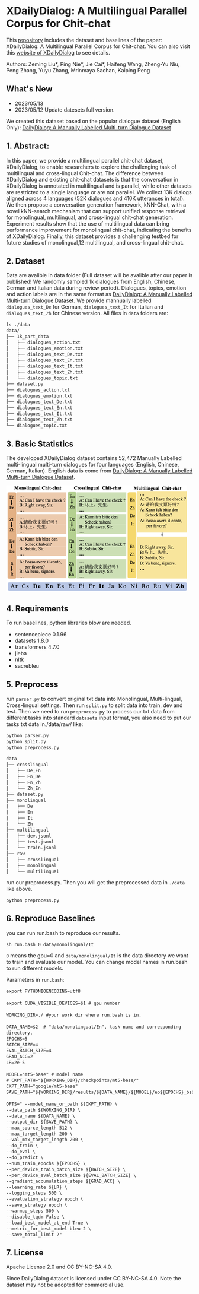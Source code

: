 # XDailyDialog: A Multilingual Parallel Corpus for Chit-chat

This [repository](https://github.com/liuzeming01/XDailyDialog) includes the dataset and baseilnes of the paper: XDailyDialog: A Multilingual Parallel Corpus for Chit-chat. You can also visit this [website of XDailyDialog](https://liuzeming01.github.io/XDailyDialog/) to see details. 

Authors: Zeming Liu*, Ping Nie*, Jie Cai*, Haifeng Wang, Zheng-Yu Niu, Peng Zhang, Yuyu Zhang, Mrinmaya Sachan, Kaiping Peng

## What's New
- 2023/05/13 
- 2023/05/12 Update datesets full version.

We created this dataset based on the popular dialogue dataset (English Only): [DailyDialog: A Manually Labelled Multi-turn Dialogue Dataset](https://arxiv.org/pdf/1710.03957.pdf)
## 1. Abstract:

In this paper, we provide a multilingual parallel chit-chat dataset, XDailyDialog, to enable researchers to explore the challenging task of multilingual and cross-lingual Chit-chat. The difference between XDailyDialog and existing chit-chat datasets is that the conversation in XDailyDialog is annotated in multilingual and is parallel, while other datasets are restricted to a single language or are not parallel. We collect 13K dialogs aligned across 4 languages (52K dialogues and 410K utterances in total). We then propose a conversation generation framework, kNN-Chat, with a novel kNN-search mechanism that can support unified response retrieval for monolingual, multilingual, and cross-lingual chit-chat generation. Experiment results show that the use of multilingual data can bring performance improvement for monolingual chit-chat, indicating the benefits of XDailyDialog. Finally, this dataset provides a challenging testbed for future studies of monolingual,12
multilingual, and cross-lingual chit-chat.

## 2. Dataset

Data are avalible in data folder (Full dataset wiil be avalible after our paper is published! We randomly sampled 1k dialogues from English, Chinese, German and Italian data during review period). Dialogues, topics, emotion and action labels are in the same format as [DailyDialog: A Manually Labelled Multi-turn Dialogue Dataset](https://arxiv.org/pdf/1710.03957.pdf). We provide mannually labelled `dialogues_text_De` for German, `dialogues_text_It` for Italian and `dialogues_text_Zh` for Chinese version.  All files in `data` folders are:
```
ls ./data
data/
├── 1k_part_data
│   ├── dialogues_action.txt
│   ├── dialogues_emotion.txt
│   ├── dialogues_text_De.txt
│   ├── dialogues_text_En.txt
│   ├── dialogues_text_It.txt
│   ├── dialogues_text_Zh.txt
│   └── dialogues_topic.txt
├── dataset.py
├── dialogues_action.txt
├── dialogues_emotion.txt
├── dialogues_text_De.txt
├── dialogues_text_En.txt
├── dialogues_text_It.txt
├── dialogues_text_Zh.txt
└── dialogues_topic.txt
```

## 3. Basic Statistics

The developed XDailyDialog dataset contains 52,472 Manually Labelled multi-lingual multi-turn dialogues for four languages (English, Chinese, German, Italian). English data is come from [DailyDialog: A Manually Labelled Multi-turn Dialogue Dataset](https://arxiv.org/pdf/1710.03957.pdf). 

![](./figs/fig11.png)

## 4. Requirements
To run baselines, python libraries blow are needed.
- sentencepiece           0.1.96
- datasets                1.8.0
- transformers            4.7.0
- jieba
- nltk
- sacrebleu

## 5. Preprocess
run `parser.py` to convert original txt data into Monolingual, Multi-lingual, Cross-lingual settings. Then run `split.py` to split data into train, dev and test. Then we need to run `preprocess.py` to process our txt data from different tasks into standard `datasets` input format, you also need to put our tasks txt data in./data/raw/ like:
```
python parser.py
python split.py
python preprocess.py
```
```
data
├── crosslingual
│   ├── De_En
│   ├── En_De
│   ├── En_Zh
│   └── Zh_En
├── dataset.py
├── monolingual
│   ├── De
│   ├── En
│   ├── It
│   └── Zh
├── multilingual
│   ├── dev.jsonl
│   ├── test.jsonl
│   └── train.jsonl
├── raw
│   ├── crosslingual
│   ├── monolingual
│   └── multilingual
```

run our preprocess.py. Then you will get the preprocessed data in `./data` like above.

```
python preprocess.py
``` 

## 6. Reproduce Baselines

you can run run.bash to reproduce our results.

```
sh run.bash 0 data/monolingual/It
```

`0` means the gpu=0 and `data/monolingual/It` is the data directory we want to train and evaluate our model. You can change model names in run.bash to run different models. 

Parameters in `run.bash`:
```
export PYTHONIOENCODING=utf8

export CUDA_VISIBLE_DEVICES=$1 # gpu number

WORKING_DIR=./ #your work dir where run.bash is in. 

DATA_NAME=$2  # "data/monolingual/En", task name and corresponding directory. 
EPOCHS=5
BATCH_SIZE=4
EVAL_BATCH_SIZE=4
GRAD_ACC=2
LR=2e-5

MODEL="mt5-base" # model name 
# CKPT_PATH="${WORKING_DIR}/checkpoints/mt5-base/"
CKPT_PATH="google/mt5-base"
SAVE_PATH="${WORKING_DIR}/results/${DATA_NAME}/${MODEL}/ep${EPOCHS}_bs${BATCH_SIZE}_lr${LR}_G${GRAD_ACC}"

OPTS=" --model_name_or_path ${CKPT_PATH} \
--data_path ${WORKING_DIR} \
--data_name ${DATA_NAME} \
--output_dir ${SAVE_PATH} \
--max_source_length 512 \
--max_target_length 200 \
--val_max_target_length 200 \
--do_train \
--do_eval \
--do_predict \
--num_train_epochs ${EPOCHS} \
--per_device_train_batch_size ${BATCH_SIZE} \
--per_device_eval_batch_size ${EVAL_BATCH_SIZE} \
--gradient_accumulation_steps ${GRAD_ACC} \
--learning_rate ${LR} \
--logging_steps 500 \
--evaluation_strategy epoch \
--save_strategy epoch \
--warmup_steps 500 \
--disable_tqdm False \
--load_best_model_at_end True \
--metric_for_best_model bleu-2 \
--save_total_limit 2"
```
## 7. License

Apache License 2.0 and CC BY-NC-SA 4.0.

Since DailyDialog dataset is licensed under CC BY-NC-SA 4.0. Note the dataset may not be adopted for commercial use.
